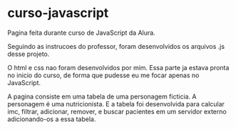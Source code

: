 # curso-javascript
Pagina feita durante curso de JavaScript da Alura.

Seguindo as instrucoes do professor, foram desenvolvidos os arquivos .js desse projeto.

O html e css nao foram desenvolvidos por mim. Essa parte ja estava pronta no inicio do curso, de forma que pudesse eu me focar apenas no JavaScript.

A pagina consiste em uma tabela de uma personagem ficticia. A personagem é uma nutricionista. E a tabela foi desenvolvida para calcular imc, filtrar, adicionar, remover, e buscar pacientes em um servidor externo adicionando-os a essa tabela.
